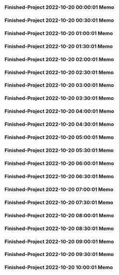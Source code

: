 ### Finished-Project 2022-10-20 00:00:01 Memo
### Finished-Project 2022-10-20 00:30:01 Memo
### Finished-Project 2022-10-20 01:00:01 Memo
### Finished-Project 2022-10-20 01:30:01 Memo
### Finished-Project 2022-10-20 02:00:01 Memo
### Finished-Project 2022-10-20 02:30:01 Memo
### Finished-Project 2022-10-20 03:00:01 Memo
### Finished-Project 2022-10-20 03:30:01 Memo
### Finished-Project 2022-10-20 04:00:01 Memo
### Finished-Project 2022-10-20 04:30:01 Memo
### Finished-Project 2022-10-20 05:00:01 Memo
### Finished-Project 2022-10-20 05:30:01 Memo
### Finished-Project 2022-10-20 06:00:01 Memo
### Finished-Project 2022-10-20 06:30:01 Memo
### Finished-Project 2022-10-20 07:00:01 Memo
### Finished-Project 2022-10-20 07:30:01 Memo
### Finished-Project 2022-10-20 08:00:01 Memo
### Finished-Project 2022-10-20 08:30:01 Memo
### Finished-Project 2022-10-20 09:00:01 Memo
### Finished-Project 2022-10-20 09:30:01 Memo
### Finished-Project 2022-10-20 10:00:01 Memo
